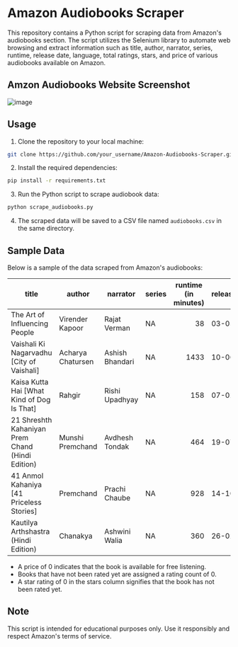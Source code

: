 # Amazon Audiobooks Scraper

This repository contains a Python script for scraping data from Amazon's audiobooks section. The script utilizes the Selenium library to automate web browsing and extract information such as title, author, narrator, series, runtime, release date, language, total ratings, stars, and price of various audiobooks available on Amazon.

## Amzon Audiobooks Website Screenshot
![image](https://github.com/HarmanBytes/Amazon-Audiobooks-Scraper/assets/105145207/13be0a3b-036a-4e7c-8d5c-f50857d62510)

## Usage

1. Clone the repository to your local machine:

```bash
git clone https://github.com/your_username/Amazon-Audiobooks-Scraper.git
```

2. Install the required dependencies:

```bash
pip install -r requirements.txt
```

3. Run the Python script to scrape audiobook data:

```bash
python scrape_audiobooks.py
```

4. The scraped data will be saved to a CSV file named `audiobooks.csv` in the same directory.

## Sample Data

Below is a sample of the data scraped from Amazon's audiobooks:

<table class="table table-bordered table-hover table-condensed">
    <thead>
        <tr>
            <th title="Field #1">title</th>
            <th title="Field #2">author</th>
            <th title="Field #3">narrator</th>
            <th title="Field #4">series</th>
            <th title="Field #5">runtime (in minutes)</th>
            <th title="Field #6">release_date</th>
            <th title="Field #7">language</th>
            <th title="Field #8">total_ratings</th>
            <th title="Field #9">stars (out of 5)</th>
            <th title="Field #10">price (in rupees)</th>
        </tr>
    </thead>
    <tbody>
        <tr>
            <td>The Art of Influencing People</td>
            <td>Virender Kapoor</td>
            <td>Rajat Verman</td>
            <td>NA</td>
            <td align="right">38</td>
            <td>03-05-18</td>
            <td>English</td>
            <td align="right">26</td>
            <td align="right">4</td>
            <td align="right">0</td>
        </tr>
        <tr>
            <td>Vaishali Ki Nagarvadhu [City of Vaishali]</td>
            <td>Acharya Chatursen</td>
            <td>Ashish Bhandari</td>
            <td>NA</td>
            <td align="right">1433</td>
            <td>10-06-20</td>
            <td>Hindi</td>
            <td align="right">138</td>
            <td align="right">4.5</td>
            <td align="right">0</td>
        </tr>
        <tr>
            <td>Kaisa Kutta Hai [What Kind of Dog Is That]</td>
            <td>Rahgir</td>
            <td>Rishi Upadhyay</td>
            <td>NA</td>
            <td align="right">158</td>
            <td>07-02-24</td>
            <td>Hindi</td>
            <td align="right">1</td>
            <td align="right">4</td>
            <td align="right">233.00</td>
        </tr>
        <tr>
            <td>21 Shreshth Kahaniyan Prem Chand (Hindi Edition)</td>
            <td>Munshi Premchand</td>
            <td>Avdhesh Tondak</td>
            <td>NA</td>
            <td align="right">464</td>
            <td>19-07-21</td>
            <td>Hindi</td>
            <td align="right">159</td>
            <td align="right">5</td>
            <td align="right">0</td>
        </tr>
        <tr>
            <td>41 Anmol Kahaniya [41 Priceless Stories]</td>
            <td>Premchand</td>
            <td>Prachi Chaube</td>
            <td>NA</td>
            <td align="right">928</td>
            <td>14-10-21</td>
            <td>Hindi</td>
            <td align="right">43</td>
            <td align="right">4.5</td>
            <td align="right">1003.00</td>
        </tr>
        <tr>
            <td>Kautilya Arthshastra (Hindi Edition)</td>
            <td>Chanakya</td>
            <td>Ashwini Walia</td>
            <td>NA</td>
            <td align="right">360</td>
            <td>26-02-20</td>
            <td>Hindi</td>
            <td align="right">40</td>
            <td align="right">4.5</td>
            <td align="right">0</td>
        </tr>
    </tbody>
</table>

- A price of 0 indicates that the book is available for free listening.
- Books that have not been rated yet are assigned a rating count of 0.
- A star rating of 0 in the stars column signifies that the book has not been rated yet.

## Note

This script is intended for educational purposes only. Use it responsibly and respect Amazon's terms of service.
